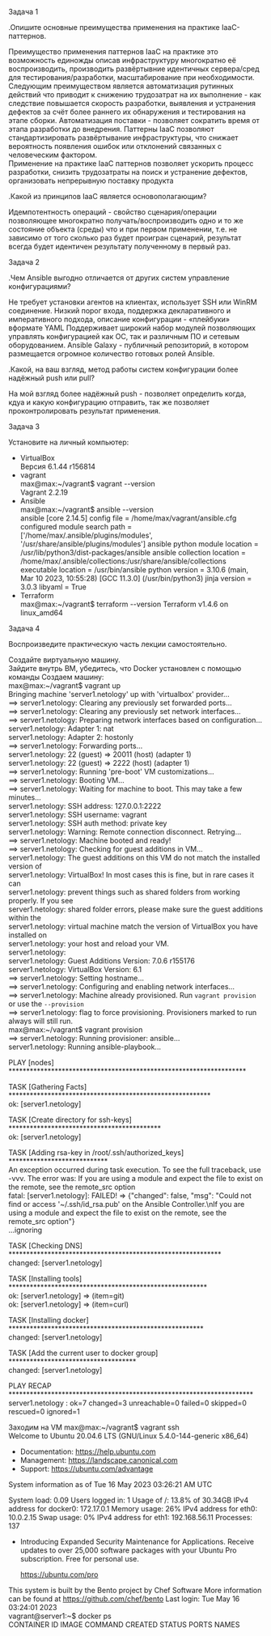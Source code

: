 Задача 1  

 .Опишите основные преимущества применения на практике IaaC-паттернов.  

  Преимущество применения паттернов IaaС на практике это возможность единожды описав инфраструктуру многократно её воспроизводить, производить развёртывние идентичных сервера/сред для тестирования/разработки, масштабирование при необходимости. Следующим преимуществом является автоматизация рутинных действий что приводит к снижению трудозатрат на их выполнение - как следствие повышается скорость разработки, выявления и устранения дефектов за счёт более раннего их обнаружения и тестирования на этапе сборки. Автоматизация поставки - позволяет сократить время от этапа разработки до внедрения. Паттерны IaaC позволяют стандартизировать развёртывание инфраструктуры, что снижает вероятность появления ошибок или отклонений связанных с человеческим фактором.  
  Применение на практике IaaC паттернов позволяет ускорить процесс разработки, снизить трудозатраты на поиск и устранение дефектов, организовать непрерывную поставку продукта  

 .Какой из принципов IaaC является основополагающим?  

  Идемпотентность операций - свойство сценария/операции позволяющее многократно получать/воспроизводить одно и то же состояние объекта (среды) что и при первом применении, т.е. не зависимо от того сколько раз будет проигран сценарий, результат всегда будет идентичен результату полученному в первый раз.  
  
Задача 2  
  
 .Чем Ansible выгодно отличается от других систем управление конфигурациями?  

  Не требует установки агентов на клиентах, использует SSH или WinRM соединение. Низкий порог входа, поддержка декларативного и императивного подхода, описание конфигурации - «плейбуки» вформате YAML Поддерживает широкий набор модулей позволяющих управлять конфигурацией как ОС, так и различным ПО и сетевым оборудованием. Ansible Galaxy - публичный репозиторий, в котором размещается огромное количество готовых ролей Ansible.  

 .Какой, на ваш взгляд, метод работы систем конфигурации более надёжный push или pull?  
  
  На мой взгляд более надёжный push - позволяет определить когда, кдуа и какую конфигурацию отправить, так же позволяет проконтролировать результат применения.  
  
Задача 3  
  
Установите на личный компьютер:  
  
  - VirtualBox  
    Версия 6.1.44 r156814
 - vagrant  
    max@max:~/vagrant$ vagrant --version  
    Vagrant 2.2.19
 - Ansible  
   max@max:~/vagrant$ ansible --version  
   ansible [core 2.14.5]
   config file = /home/max/vagrant/ansible.cfg
   configured module search path = ['/home/max/.ansible/plugins/modules', '/usr/share/ansible/plugins/modules']
   ansible python module location = /usr/lib/python3/dist-packages/ansible
   ansible collection location = /home/max/.ansible/collections:/usr/share/ansible/collections
   executable location = /usr/bin/ansible
   python version = 3.10.6 (main, Mar 10 2023, 10:55:28) [GCC 11.3.0] (/usr/bin/python3)
   jinja version = 3.0.3
   libyaml = True
 - Terraform  
   max@max:~/vagrant$ terraform --version
   Terraform v1.4.6
   on linux_amd64  

Задача 4  
  
  Воспроизведите практическую часть лекции самостоятельно.  
  
  Создайте виртуальную машину.  
  Зайдите внутрь ВМ, убедитесь, что Docker установлен с помощью команды 
  Создаем машину:  
  max@max:~/vagrant$ vagrant up  
 Bringing machine 'server1.netology' up with 'virtualbox' provider...  
==> server1.netology: Clearing any previously set forwarded ports...  
==> server1.netology: Clearing any previously set network interfaces...  
==> server1.netology: Preparing network interfaces based on configuration...  
    server1.netology: Adapter 1: nat  
    server1.netology: Adapter 2: hostonly  
==> server1.netology: Forwarding ports...  
    server1.netology: 22 (guest) => 20011 (host) (adapter 1)  
    server1.netology: 22 (guest) => 2222 (host) (adapter 1)  
==> server1.netology: Running 'pre-boot' VM customizations...  
==> server1.netology: Booting VM...  
==> server1.netology: Waiting for machine to boot. This may take a few minutes...  
    server1.netology: SSH address: 127.0.0.1:2222  
    server1.netology: SSH username: vagrant  
    server1.netology: SSH auth method: private key  
    server1.netology: Warning: Remote connection disconnect. Retrying...  
==> server1.netology: Machine booted and ready!  
==> server1.netology: Checking for guest additions in VM...  
    server1.netology: The guest additions on this VM do not match the installed version of  
    server1.netology: VirtualBox! In most cases this is fine, but in rare cases it can  
    server1.netology: prevent things such as shared folders from working properly. If you see  
    server1.netology: shared folder errors, please make sure the guest additions within the  
    server1.netology: virtual machine match the version of VirtualBox you have installed on  
    server1.netology: your host and reload your VM.  
    server1.netology:  
    server1.netology: Guest Additions Version: 7.0.6 r155176  
    server1.netology: VirtualBox Version: 6.1  
==> server1.netology: Setting hostname...  
==> server1.netology: Configuring and enabling network interfaces...  
==> server1.netology: Machine already provisioned. Run `vagrant provision` or use the `--provision`  
==> server1.netology: flag to force provisioning. Provisioners marked to run always will still run.  
max@max:~/vagrant$ vagrant provision  
==> server1.netology: Running provisioner: ansible...  
    server1.netology: Running ansible-playbook...  
  
PLAY [nodes] *******************************************************************  
  
TASK [Gathering Facts] *********************************************************  
ok: [server1.netology]  
  
TASK [Create directory for ssh-keys] *******************************************  
ok: [server1.netology]  
  
TASK [Adding rsa-key in /root/.ssh/authorized_keys] ****************************  
An exception occurred during task execution. To see the full traceback, use -vvv. The error was: If you are using a module and expect the file to exist on the remote, see the remote_src option  
fatal: [server1.netology]: FAILED! => {"changed": false, "msg": "Could not find or access '~/.ssh/id_rsa.pub' on the Ansible Controller.\nIf you are using a module and expect the file to exist on the remote, see the remote_src option"}  
...ignoring  
  
TASK [Checking DNS] ************************************************************  
changed: [server1.netology]  
  
TASK [Installing tools] ********************************************************  
ok: [server1.netology] => (item=git)  
ok: [server1.netology] => (item=curl)  
  
TASK [Installing docker] *******************************************************  
changed: [server1.netology]  
  
TASK [Add the current user to docker group] ************************************  
changed: [server1.netology]  
  
PLAY RECAP *********************************************************************  
server1.netology           : ok=7    changed=3    unreachable=0    failed=0    skipped=0    rescued=0    ignored=1  
  
Заходим на VM
max@max:~/vagrant$ vagrant ssh  
Welcome to Ubuntu 20.04.6 LTS (GNU/Linux 5.4.0-144-generic x86_64)

 * Documentation:  https://help.ubuntu.com
 * Management:     https://landscape.canonical.com
 * Support:        https://ubuntu.com/advantage

  System information as of Tue 16 May 2023 03:26:21 AM UTC

  System load:  0.09               Users logged in:          1
  Usage of /:   13.8% of 30.34GB   IPv4 address for docker0: 172.17.0.1
  Memory usage: 26%                IPv4 address for eth0:    10.0.2.15
  Swap usage:   0%                 IPv4 address for eth1:    192.168.56.11
  Processes:    137

 * Introducing Expanded Security Maintenance for Applications.
   Receive updates to over 25,000 software packages with your
   Ubuntu Pro subscription. Free for personal use.

     https://ubuntu.com/pro


This system is built by the Bento project by Chef Software
More information can be found at https://github.com/chef/bento
Last login: Tue May 16 03:24:01 2023  
vagrant@server1:~$ docker ps  
CONTAINER ID   IMAGE     COMMAND   CREATED   STATUS    PORTS     NAMES

